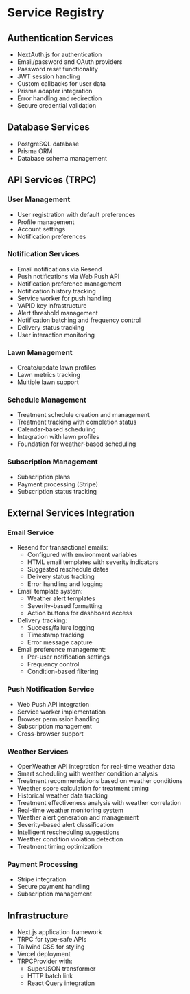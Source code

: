# Service Registry

## Authentication Services
- NextAuth.js for authentication
- Email/password and OAuth providers
- Password reset functionality
- JWT session handling
- Custom callbacks for user data
- Prisma adapter integration
- Error handling and redirection
- Secure credential validation

## Database Services
- PostgreSQL database
- Prisma ORM
- Database schema management

## API Services (TRPC)

### User Management
- User registration with default preferences
- Profile management
- Account settings
- Notification preferences

### Notification Services
- Email notifications via Resend
- Push notifications via Web Push API
- Notification preference management
- Notification history tracking
- Service worker for push handling
- VAPID key infrastructure
- Alert threshold management
- Notification batching and frequency control
- Delivery status tracking
- User interaction monitoring

### Lawn Management
- Create/update lawn profiles
- Lawn metrics tracking
- Multiple lawn support

### Schedule Management
- Treatment schedule creation and management
- Treatment tracking with completion status
- Calendar-based scheduling
- Integration with lawn profiles
- Foundation for weather-based scheduling

### Subscription Management
- Subscription plans
- Payment processing (Stripe)
- Subscription status tracking

## External Services Integration

### Email Service
- Resend for transactional emails:
  * Configured with environment variables
  * HTML email templates with severity indicators
  * Suggested reschedule dates
  * Delivery status tracking
  * Error handling and logging
- Email template system:
  * Weather alert templates
  * Severity-based formatting
  * Action buttons for dashboard access
- Delivery tracking:
  * Success/failure logging
  * Timestamp tracking
  * Error message capture
- Email preference management:
  * Per-user notification settings
  * Frequency control
  * Condition-based filtering

### Push Notification Service
- Web Push API integration
- Service worker implementation
- Browser permission handling
- Subscription management
- Cross-browser support

### Weather Services
- OpenWeather API integration for real-time weather data
- Smart scheduling with weather condition analysis
- Treatment recommendations based on weather conditions
- Weather score calculation for treatment timing
- Historical weather data tracking
- Treatment effectiveness analysis with weather correlation
- Real-time weather monitoring system
- Weather alert generation and management
- Severity-based alert classification
- Intelligent rescheduling suggestions
- Weather condition violation detection
- Treatment timing optimization

### Payment Processing
- Stripe integration
- Secure payment handling
- Subscription management

## Infrastructure
- Next.js application framework
- TRPC for type-safe APIs
- Tailwind CSS for styling
- Vercel deployment
- TRPCProvider with:
  * SuperJSON transformer
  * HTTP batch link
  * React Query integration